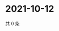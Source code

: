 # 2021-10-12

共 0 条

<!-- BEGIN WEIBO -->
<!-- 最后更新时间 Tue Oct 12 2021 22:08:08 GMT+0800 (China Standard Time) -->

<!-- END WEIBO -->
